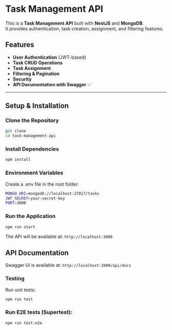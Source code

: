 # Task Management API

This is a **Task Management API** built with **NestJS** and **MongoDB**.  
It provides authentication, task creation, assignment, and filtering features.

## Features

- **User Authentication** (JWT-based)
- **Task CRUD Operations**
- **Task Assignment**
- **Filtering & Pagination**
- **Security**
- **API Documentation with Swagger** ✅

---

## Setup & Installation

### **Clone the Repository**

```sh
git clone
cd task-management-api

```

### **Install Dependencies**

```sh
npm install
```

### **Environment Variables**

Create a .env file in the root folder:

```sh
MONGO_URI=mongodb://localhost:27017/tasks
JWT_SECRET=your-secret-key
PORT=3000
```

### **Run the Application**

```sh
npm run start
```

The API will be available at:
`http://localhost:3000`

## API Documentation

Swagger UI is available at:
`http://localhost:3000/api/docs`

### **Testing**

Run unit tests:

```sh
npm run test
```

### **Run E2E tests (Supertest):**

```sh
npm run test:e2e
```
